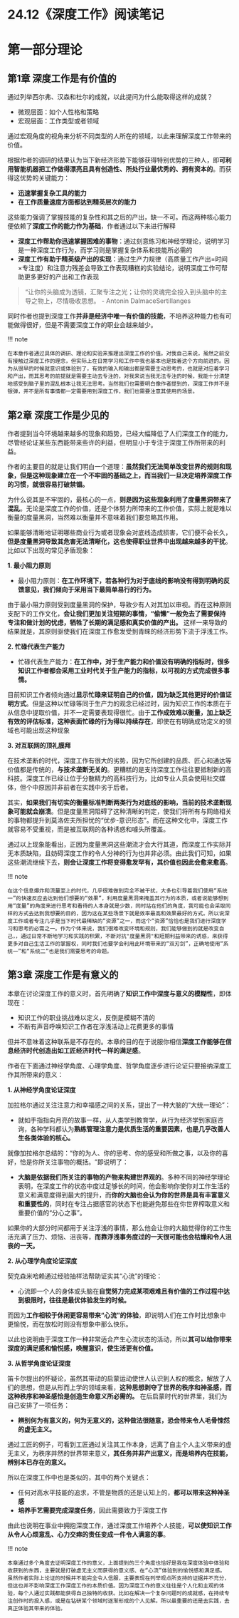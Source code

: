 # 24.12《深度工作》阅读笔记

# 第一部分理论

## 第1章 深度工作是有价值的

通过列举西尔弗、汉森和杜尔的成就，以此提问为什么能取得这样的成就？

- 微观层面：如个人性格和策略
- 宏观层面：工作类型或者领域

通过宏观角度的视角来分析不同类型的人所在的领域，以此来理解深度工作带来的价值。

根据作者的调研的结果认为当下新经济形势下能够获得特别优势的三种人，即**可利用智能机器把工作做得漂亮且具有创造性、所处行业最优秀的、拥有资本的**。而获得这优势的关键能力：

- **迅速掌握复杂工具的能力**
- **在工作质量速度方面都达到精英层次的能力**

这些能力强调了掌握技能的复杂性和其之后的产出，缺一不可。而这两种核心能力便依赖了**深度工作的能力作为基础**，作者通过以下来进行解释

- **深度工作帮助你迅速掌握困难的事物**：通过刻意练习和神经学理论，说明学习是一种深度工作行为，而学习则是掌握复杂体系和技能所必需的
- **深度工作有助于精英级产出的实现**：通过生产力规律（高质量工作产出=时间×专注度）和注意力残差会导致工作表现糟糕的实验结论，说明深度工作可帮助更多更好的产出和工作表现

> “让你的头脑成为透镜，汇聚专注之光；让你的灵魂完全投入到头脑中的主导之物上，尽情吸收思想。 - Antonin DalmaceSertillanges

同时作者也提到深度工作**并非是经济中唯一有价值的技能**，不培养这种能力也有可能做得很好，但是不需要深度工作的职业会越来越少。

!!! note

    在本章作者通过具体的调研、理论和实验来推理出深度工作的价值。对我自己来说，虽然之前没有接触过深度工作的理念，但实际上在日常学习和工作中我也基本也是按着这个方向前进的。因为从很早的时候就意识或体验到了，有效的输入和输出都是需要主动思考的，也就是对应着学习和产出，而其思考的前提就是需要主动去专注的，对我来说当我无法专注的时候，我能十分清楚地感受到脑子里的混乱根本让我无法思考。当然我们也需要明白像作者提到的，深度工作并不是银弹，并不是所有事情都一定需要用到深度工作，我们也需要注意其使用的场景。


## 第2章 深度工作是少见的

作者提到当今环境越来越多的现象和趋势，已经大幅降低了人们深度工作的能力，尽管经论证某些东西能带来些许的利益，但明显小于专注于深度工作所带来的利益。

作者的主要目的就是让我们明白一个道理：**虽然我们无法简单改变世界的规则和现象，但是这种现象建立在一个不牢固的基础之上，而当我们一旦决定培养深度工作的习惯，就很容易打破禁锢。**

为什么说其是不牢固的，最核心的一点，**则是因为这些现象利用了度量黑洞带来了混乱**。无论是深度工作的价值，还是个体努力所带来的工作价值，实际上就是难以衡量的度量黑洞，当然难以衡量并不意味着我们要忽略其作用。

如果能够清晰地证明哪些商业行为或者现象会对底线造成损害，它们便不会长久，**但是度量黑洞导致其危害无法清晰化，这也使得职业世界中出现越来越多的干扰**。比如以下出现的常见矛盾现象：

**1. 最小阻力原则**

- 最小阻力原则：**在工作环境下，若各种行为对于底线的影响没有得到明确的反馈意见，我们倾向于采用当下最简单易行的行为。**

由于最小阻力原则受到度量黑洞的保护，导致少有人对其加以审视。而在这种原则支配下的工作文化，**会让我们更加关注短期的事情，“偷懒”一般免去了需要保持专注和做计划的忧虑，牺牲了长期的满足感和真实价值的产出。** 这样一来导致的结果就是，其原则驱使我们在深度工作愈发受到青睐的经济形势下流于浮浅工作。

**2. 忙碌代表生产能力**

- 忙碌代表生产能力：**在工作中，对于生产能力和价值没有明确的指标时，很多知识工作者都会采用工业时代关于生产能力的指标，以可视的方式完成很多事情。**

目前知识工作者倾向通过**显示忙碌来证明自己的价值，因为缺乏其他更好的价值证明方式**。但是这种以忙碌等同于生产力的观念已经过时，因为知识工作的本质在于从信息中提取价值，并不一定需要表现得很忙。由于**工作成效难以衡量，加上缺乏有效的评估标准，这种表面忙碌的行为得以持续存在**，即使在有明确成功定义的领域也可能出现这种现象

**3. 对互联网的顶礼膜拜**

在技术垄断的时代，深度工作有很大的劣势，因为它所创建的品质、匠心和通达等价值都是传统的，**与技术垄断无关的**。更糟糕的是支持深度工作往往要抵制新的高科技。深度工作已经让位于分散精力的高科技行为，比如专业人员会使用社交媒体，但个中原因并非前者在实践中劣于后者。

其实，**如果我们有切实的衡量标准判断两类行为对底线的影响，当前的技术垄断现象可能就会崩溃**。但是度量黑洞阻碍了这种清晰的判定，使我们将所有与网络相关的事物都提升到莫洛佐夫所担忧的“优步-意识形态”​。而在这种文化中，深度工作就容易不受重视，而是被互联网的各种诱惑和噱头所覆盖。


通过以上现象能看出，正因为度量黑洞这些潮流才会大行其道，而深度工作实际并无本质缺陷，且妨碍深度工作的令人分神的行为也并非必须。由此我们可知，如果这些潮流继续下去，**则会让深度工作将变得愈发罕有，其价值也因此会愈来愈高**。

!!! note

    在这个信息爆炸和流量至上的时代，几乎很难做到完全不被干扰，大多也引导着我们使用“系统一”的快速反应去达到他们想要的“效果”，利用度量黑洞来掩盖其行为的本质，或者说能够想到用“度量”的角度来进行思考和看待的人本身就是少数，同时站在他们的角度，我可能也会采取同样的方式去达到我想要的目的，因为这在某些场景下就是效率最高和效果最好的方式。所以说深度工作或者专注几乎是当下时代最稀缺的“资源”之一，而这个“资源”恰恰也是我们进行深度学习和思考的必需之一。作为个体来说，我们很难改变环境和规则，我们能够做到的就是改变自己，，通过日常不断地学习和实践的积累，不断对抗"度量黑洞"和短期利益带来的诱惑，来获得更多对自己生活工作的掌握权，同时我们也要学会利用此环境带来的“双刃剑”，正确地使用“系统一”和“系统二”也是我们需要思考的命题。

## 第3章 深度工作是有意义的

本章在讨论深度工作的意义时，首先明确了**知识工作中深度与意义的模糊性**，即体现在：

- 知识工作的职业挑战难以定义，反倒是模糊不清的
- 不断有声音呼唤知识工作者在浮浅活动上花费更多的事情

但并不意味着这种联系是不存在的。本章的目的在于说服你相信**深度工作能够在信息经济时代创造出如工匠经济时代一样的满足感**。

作者在下面通过神经学角度、心理学角度、哲学角度逐步进行论证只要接纳深度工作其所带来的意义：

**1. 从神经学角度论证深度**

加拉格尔通过关注注意力和幸福感之间的关系，提出了一种大脑的“大统一理论”：

- 就如手指指向月亮的故事一样，从人类学到教育学，从行为经济学到家庭咨询，各种学科都认为**熟练管理注意力是优质生活的重要因素，也是几乎改善人生各类体验的核心。**

就像加拉格尔总结的：​“你的为人、你的思考、你的感受和所做之事，以及你的喜好，恰是你所关注事物的概括。​”即说明了：

- **大脑是依据我们所关注的事物的产物来构建世界观的**。多种不同的神经学理论表明，在深度工作的状态中度过足够长的时间，他会影响你使你对工作生活的意义和满意度得到最大的提升，而**你的大脑也会认为你的世界是具有丰富意义和重要性的**，同时在专注占据感官的状态下也能避免那些在你世界榨取意义和重要价值的“分心之事”。

如果你的大部分时间都用于关注浮浅的事情，那么他会让你的大脑觉得你的工作生活充满了压力、烦恼、沮丧等，**而靠浮浅事务度过的一天很可能也会枯燥和令人沮丧的一天。**

**2. 从心理学角度论证深度**

契克森米哈赖通过经验抽样法帮助证实其“心流”的理论：

- 心流即一个人的身体或头脑在**自觉努力完成某项艰难且有价值的工作过程中达到极限时，往往是最优体验发生的时候。**

而因为**工作相较于休闲更容易带来“心流”的体验**，即说明人们在工作时比想象中更愉悦，而在放松时则没有想象中那么快乐。

以此也说明由于深度工作一种非常适合产生心流状态的活动，所以**其可以给你带来深度的满足感和愉悦感，唤醒意识，使生活更有价值。**

**3. 从哲学角度论证深度**

笛卡尔提出的怀疑论，虽然其带动的启蒙运动使世人认识到人权的概念，解放了人们的思想，但是从形而上学的领域来看，**这种思想剥夺了世界的秩序和神圣感，而这种秩序和神圣感恰是创造生命意义所必需的。** 在后启蒙时代的世界里，我们为自己安排了一项任务：

- **辨别何为有意义的，何为无意义的，这种做法很随意，恐会带来令人毛骨悚然的虚无主义。**

通过工匠的例子，可看到工匠通过关注其工作本身，远离了自主个人主义带来的虚无主义，为秩序并然的世界带来意义，**其任务并非产出意义，而是培养内在技能，辨别本已存在的意义。**

所以在深度工作中也是类似的，其中的两个关键点：

- 任何对高水平技能的追求，不管是物质的还是认知上的，**都可以带来这种神圣感**
- **培养手艺需要完成深度任务**，因此需要致力于深度工作

由此也说明在事业中拥抱深度工作，通过深度工作培养个人技能，**可以使知识工作从令人心烦意乱、心力交瘁的责任变成一件令人满意的事**。


!!! note

    本章通过多个角度去证明深度工作的意义，上面提到的三个角度也恰好是我在深度体验中体验和收获到的东西，主要就是打破虚无主义而获得的意义感、在“心流”体验到的愉悦感和满足感。
    虽然作者实际上论证的时候并不能完全令人信服，主要表现在列举观点所支持的证据并不充分，但这也并不影响深度工作深度工作的本质价值。因为深度工作的意义往往是个人化和主观的体验，每个人通过实践都能获得自己独特的收获。比如在解决一个复杂问题时的成就感，在持续专注创作时的投入感，或是在钻研某个领域时逐渐形成的个人见解。所以最重要的还是去实践，去真正体验其带来的体验。
